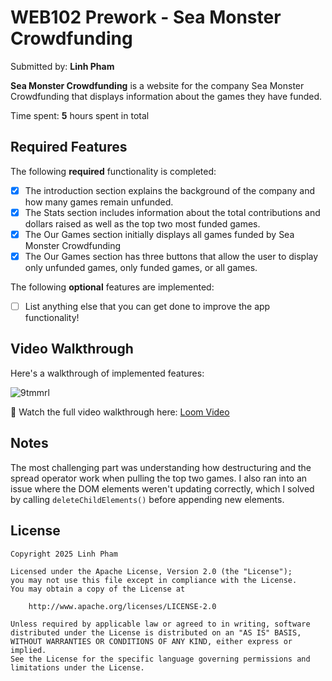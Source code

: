 # WEB102 Prework - Sea Monster Crowdfunding

Submitted by: **Linh Pham**

**Sea Monster Crowdfunding** is a website for the company Sea Monster Crowdfunding that displays information about the games they have funded.

Time spent: **5** hours spent in total

## Required Features

The following **required** functionality is completed:

* [x] The introduction section explains the background of the company and how many games remain unfunded.
* [x] The Stats section includes information about the total contributions and dollars raised as well as the top two most funded games.
* [x] The Our Games section initially displays all games funded by Sea Monster Crowdfunding
* [x] The Our Games section has three buttons that allow the user to display only unfunded games, only funded games, or all games.

The following **optional** features are implemented:

* [ ] List anything else that you can get done to improve the app functionality!

## Video Walkthrough
Here's a walkthrough of implemented features:

![9tmmrl](https://github.com/user-attachments/assets/ee1adb65-7bbc-41fb-8827-36f4ca3b0671)



🎥 Watch the full video walkthrough here: [Loom Video](https://www.loom.com/share/fa6ee0dca0df4d119e7d120ad6d5b78e?sid=d821e332-f242-4cde-a965-93c09a5c0ad4)

## Notes

The most challenging part was understanding how destructuring and the spread operator work when pulling the top two games.
I also ran into an issue where the DOM elements weren't updating correctly, which I solved by calling `deleteChildElements()` before appending new elements.

## License

    Copyright 2025 Linh Pham

    Licensed under the Apache License, Version 2.0 (the "License");
    you may not use this file except in compliance with the License.
    You may obtain a copy of the License at

        http://www.apache.org/licenses/LICENSE-2.0

    Unless required by applicable law or agreed to in writing, software
    distributed under the License is distributed on an "AS IS" BASIS,
    WITHOUT WARRANTIES OR CONDITIONS OF ANY KIND, either express or implied.
    See the License for the specific language governing permissions and
    limitations under the License.
